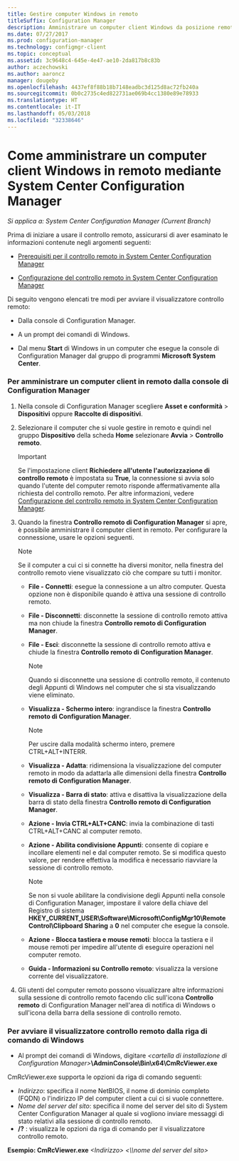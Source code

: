 ```yaml
---
title: Gestire computer Windows in remoto
titleSuffix: Configuration Manager
description: Amministrare un computer client Windows da posizione remota tramite System Center Configuration Manager.
ms.date: 07/27/2017
ms.prod: configuration-manager
ms.technology: configmgr-client
ms.topic: conceptual
ms.assetid: 3c9648c4-645e-4e47-ae10-2da817b8c83b
author: aczechowski
ms.author: aaroncz
manager: dougeby
ms.openlocfilehash: 4437ef8f88b18b7148eadbc3d125d8ac72fb240a
ms.sourcegitcommit: 0b0c2735c4ed822731ae069b4cc1380e89e78933
ms.translationtype: HT
ms.contentlocale: it-IT
ms.lasthandoff: 05/03/2018
ms.locfileid: "32338646"
---
```

# <a name="how-to-remotely-administer-a-windows-client-computer-by-using-system-center-configuration-manager"></a>Come amministrare un computer client Windows in remoto mediante System Center Configuration Manager

*Si applica a: System Center Configuration Manager (Current Branch)*

Prima di iniziare a usare il controllo remoto, assicurarsi di aver esaminato le informazioni contenute negli argomenti seguenti:  

-   [Prerequisiti per il controllo remoto in System Center Configuration Manager](../../../../core/clients/manage/remote-control/prerequisites-for-remote-control.md)  

-   [Configurazione del controllo remoto in System Center Configuration Manager](../../../../core/clients/manage/remote-control/configuring-remote-control.md)  

Di seguito vengono elencati tre modi per avviare il visualizzatore controllo remoto:  

-   Dalla console di Configuration Manager.  

-   A un prompt dei comandi di Windows.  

-   Dal menu **Start** di Windows in un computer che esegue la console di Configuration Manager dal gruppo di programmi **Microsoft System Center**.  

### <a name="to-remotely-administer-a-client-computer-from-the-configuration-manager-console"></a>Per amministrare un computer client in remoto dalla console di Configuration Manager  

1.  Nella console di Configuration Manager scegliere **Asset e conformità** > **Dispositivi** oppure **Raccolte di dispositivi**.  

3.  Selezionare il computer che si vuole gestire in remoto e quindi nel gruppo **Dispositivo** della scheda **Home** selezionare **Avvia** > **Controllo remoto**.  

    > [!IMPORTANT]  
    >  Se l'impostazione client **Richiedere all'utente l'autorizzazione di controllo remoto** è impostata su **True**, la connessione si avvia solo quando l'utente del computer remoto risponde affermativamente alla richiesta del controllo remoto. Per altre informazioni, vedere [Configurazione del controllo remoto in System Center Configuration Manager](../../../../core/clients/manage/remote-control/configuring-remote-control.md).  

4.  Quando la finestra **Controllo remoto di Configuration Manager** si apre, è possibile amministrare il computer client in remoto. Per configurare la connessione, usare le opzioni seguenti.  

    > [!NOTE]  
    >  Se il computer a cui ci si connette ha diversi monitor, nella finestra del controllo remoto viene visualizzato ciò che compare su tutti i monitor.  

    -   **File - Connetti**: esegue la connessione a un altro computer. Questa opzione non è disponibile quando è attiva una sessione di controllo remoto.  

    -   **File - Disconnetti**: disconnette la sessione di controllo remoto attiva ma non chiude la finestra **Controllo remoto di Configuration Manager**.  

    -   **File - Esci**: disconnette la sessione di controllo remoto attiva e chiude la finestra **Controllo remoto di Configuration Manager**.  

        > [!NOTE]  
        >  Quando si disconnette una sessione di controllo remoto, il contenuto degli Appunti di Windows nel computer che si sta visualizzando viene eliminato.  

    -   **Visualizza - Schermo intero**: ingrandisce la finestra **Controllo remoto di Configuration Manager**.  

        > [!NOTE]  
        >  Per uscire dalla modalità schermo intero, premere CTRL+ALT+INTERR.  

    -   **Visualizza - Adatta**: ridimensiona la visualizzazione del computer remoto in modo da adattarla alle dimensioni della finestra **Controllo remoto di Configuration Manager**.  

    -   **Visualizza - Barra di stato**: attiva e disattiva la visualizzazione della barra di stato della finestra **Controllo remoto di Configuration Manager**.  

    -   **Azione - Invia CTRL+ALT+CANC**: invia la combinazione di tasti CTRL+ALT+CANC al computer remoto.  

    -   **Azione - Abilita condivisione Appunti**: consente di copiare e incollare elementi nel e dal computer remoto. Se si modifica questo valore, per rendere effettiva la modifica è necessario riavviare la sessione di controllo remoto.  

        > [!NOTE]  
        >  Se non si vuole abilitare la condivisione degli Appunti nella console di Configuration Manager, impostare il valore della chiave del Registro di sistema **HKEY_CURRENT_USER\Software\Microsoft\ConfigMgr10\Remote Control\Clipboard Sharing** a **0** nel computer che esegue la console.  

    -   **Azione - Blocca tastiera e mouse remoti**: blocca la tastiera e il mouse remoti per impedire all'utente di eseguire operazioni nel computer remoto.  

    -   **Guida - Informazioni su Controllo remoto**: visualizza la versione corrente del visualizzatore.  

5.  Gli utenti del computer remoto possono visualizzare altre informazioni sulla sessione di controllo remoto facendo clic sull'icona **Controllo remoto** di Configuration Manager nell'area di notifica di Windows o sull'icona della barra della sessione di controllo remoto.  

### <a name="to-start-the-remote-control-viewer-from-the-windows-command-line"></a>Per avviare il visualizzatore controllo remoto dalla riga di comando di Windows  

-   Al prompt dei comandi di Windows, digitare *<cartella di installazione di Configuration Manager\>***\AdminConsole\Bin\x64\CmRcViewer.exe**  

CmRcViewer.exe supporta le opzioni da riga di comando seguenti:  

- *Indirizzo*: specifica il nome NetBIOS, il nome di dominio completo (FQDN) o l'indirizzo IP del computer client a cui ci si vuole connettere.
- *Nome del server del sito*: specifica il nome del server del sito di System Center Configuration Manager al quale si vogliono inviare messaggi di stato relativi alla sessione di controllo remoto.
- **/?** : visualizza le opzioni da riga di comando per il visualizzatore controllo remoto.  
     
**Esempio: CmRcViewer.exe** *<Indirizzo\>* *<\\\nome del server del sito>*  
